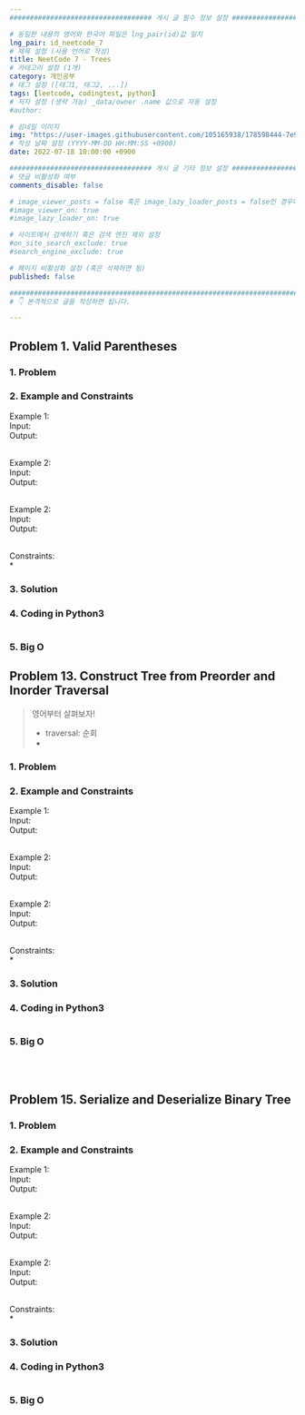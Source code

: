 ```yaml
---
################################### 게시 글 필수 정보 설정 ###################################

# 동일한 내용의 영어와 한국어 파일은 lng_pair(id)값 일치
lng_pair: id_neetcode_7
# 제목 설정 (사용 언어로 작성)
title: NeetCode 7 - Trees
# 카테고리 설정 (1개)
category: 개인공부
# 태그 설정 ([태그1, 태그2, ...])
tags: [leetcode, codingtest, python] 
# 저자 설정 (생략 가능) _data/owner .name 값으로 자동 설정
#author: 

# 섬네일 이미지
img: "https://user-images.githubusercontent.com/105165938/178598444-7e958a6b-a0db-4455-9707-be20b7f87ab6.png"
# 작성 날짜 설정 (YYYY-MM-DD HH:MM:SS +0900)
date: 2022-07-18 10:00:00 +0900

################################### 게시 글 기타 정보 설정 ###################################
# 댓글 비활성화 여부
comments_disable: false

# image_viewer_posts = false 혹은 image_lazy_loader_posts = false인 경우에만 사용
#image_viewer_on: true
#image_lazy_loader_on: true

# 사이트에서 검색하기 혹은 검색 엔진 제외 설정 
#on_site_search_exclude: true
#search_engine_exclude: true

# 페이지 비활성화 설정 (혹은 삭제하면 됨)
published: false

##########################################################################################
# 👇 본격적으로 글을 작성하면 됩니다. 

---
```

<!-- outline-start -->



<!-- outline-end -->


## Problem 1. Valid Parentheses



### 1. Problem
> 

### 2. Example and Constraints
Example 1:<br>
Input: <br>
Output: <br><br>

Example 2:<br>
Input: <br>
Output: <br><br>

Example 2:<br>
Input: <br>
Output: <br><br>

Constraints:<br>
* 
### 3. Solution

### 4. Coding in Python3
~~~python

~~~

### 5. Big O 


## Problem 13. Construct Tree from Preorder and Inorder Traversal

> 영어부터 살펴보자!<br>
> * traversal: 순회
> * 

### 1. Problem
> 

### 2. Example and Constraints
Example 1:<br>
Input: <br>
Output: <br><br>

Example 2:<br>
Input: <br>
Output: <br><br>

Example 2:<br>
Input: <br>
Output: <br><br>

Constraints:<br>
* 
### 3. Solution

### 4. Coding in Python3
~~~python

~~~

### 5. Big O 

<br>
<br>


## Problem 15. Serialize and Deserialize Binary Tree



### 1. Problem
> 

### 2. Example and Constraints
Example 1:<br>
Input: <br>
Output: <br><br>

Example 2:<br>
Input: <br>
Output: <br><br>

Example 2:<br>
Input: <br>
Output: <br><br>

Constraints:<br>
* 
### 3. Solution

### 4. Coding in Python3
~~~python

~~~

### 5. Big O 

